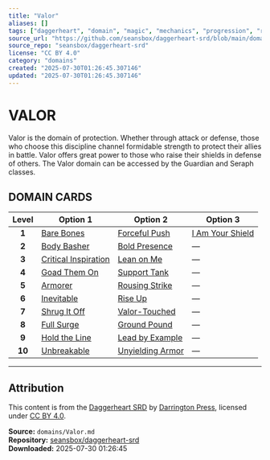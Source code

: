 ```yaml
---
title: "Valor"
aliases: []
tags: ["daggerheart", "domain", "magic", "mechanics", "progression", "reference", "srd", "ttrpg"]
source_url: "https://github.com/seansbox/daggerheart-srd/blob/main/domains/Valor.md"
source_repo: "seansbox/daggerheart-srd"
license: "CC BY 4.0"
category: "domains"
created: "2025-07-30T01:26:45.307146"
updated: "2025-07-30T01:26:45.307146"
---
```


# VALOR

Valor is the domain of protection. Whether through attack or defense, those who choose this discipline channel formidable strength to protect their allies in battle. Valor offers great power to those who raise their shields in defense of others. The Valor domain can be accessed by the Guardian and Seraph classes.

## DOMAIN CARDS

| **Level** | **Option 1**                                                   | **Option 2**                                           | **Option 3**                                               |
| :-------: | -------------------------------------------------------------- | ------------------------------------------------------ | ---------------------------------------------------------- |
|   **1**   | [Bare Bones](../abilities/Bare%20Bones.md)                     | [Forceful Push](../abilities/Forceful%20Push.md)       | [I Am Your Shield](../abilities/I%20Am%20Your%20Shield.md) |
|   **2**   | [Body Basher](../abilities/Body%20Basher.md)                   | [Bold Presence](../abilities/Bold%20Presence.md)       | —                                                          |
|   **3**   | [Critical Inspiration](../abilities/Critical%20Inspiration.md) | [Lean on Me](../abilities/Lean%20on%20Me.md)           | —                                                          |
|   **4**   | [Goad Them On](../abilities/Goad%20Them%20On.md)               | [Support Tank](../abilities/Support%20Tank.md)         | —                                                          |
|   **5**   | [Armorer](../abilities/Armorer.md)                             | [Rousing Strike](../abilities/Rousing%20Strike.md)     | —                                                          |
|   **6**   | [Inevitable](../abilities/Inevitable.md)                       | [Rise Up](../abilities/Rise%20Up.md)                   | —                                                          |
|   **7**   | [Shrug It Off](../abilities/Shrug%20It%20Off.md)               | [Valor-Touched](../abilities/Valor-Touched.md)         | —                                                          |
|   **8**   | [Full Surge](../abilities/Full%20Surge.md)                     | [Ground Pound](../abilities/Ground%20Pound.md)         | —                                                          |
|   **9**   | [Hold the Line](../abilities/Hold%20the%20Line.md)             | [Lead by Example](../abilities/Lead%20by%20Example.md) | —                                                          |
|  **10**   | [Unbreakable](../abilities/Unbreakable.md)                     | [Unyielding Armor](../abilities/Unyielding%20Armor.md) | —                                                          |

---

## Attribution

This content is from the [Daggerheart SRD](https://github.com/seansbox/daggerheart-srd/blob/main/domains/Valor.md) by [Darrington Press](https://darringtonpress.com/), licensed under [CC BY 4.0](https://creativecommons.org/licenses/by/4.0/).

**Source:** `domains/Valor.md`  
**Repository:** [seansbox/daggerheart-srd](https://github.com/seansbox/daggerheart-srd)  
**Downloaded:** 2025-07-30 01:26:45

